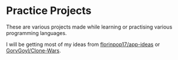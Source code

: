 # Practice Projects

These are various projects made while learning or practising various programming languages.

I will be getting most of my ideas from [florinpop17/app-ideas](https://github.com/florinpop17/app-ideas) or [GorvGoyl/Clone-Wars](https://github.com/GorvGoyl/Clone-Wars).
